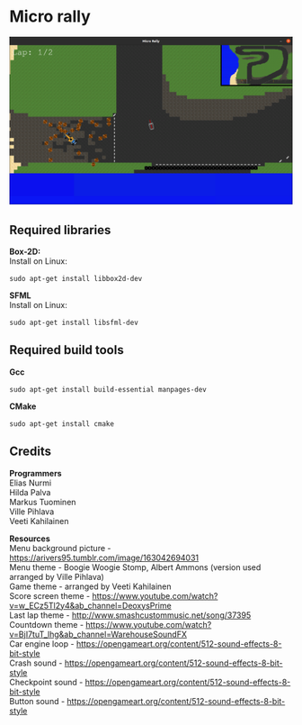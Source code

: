 # Micro rally
<img src="microrally.png" width="875">

## Required libraries

**Box-2D:**  
Install on Linux:
```
sudo apt-get install libbox2d-dev
```

**SFML**  
Install on Linux:
```
sudo apt-get install libsfml-dev
```

## Required build tools
**Gcc**
```
sudo apt-get install build-essential manpages-dev
```

**CMake**
```
sudo apt-get install cmake
```

## Credits

**Programmers** <br />
Elias Nurmi <br />
Hilda Palva <br />
Markus Tuominen <br />
Ville Pihlava <br />
Veeti Kahilainen

**Resources** <br />
Menu background picture - https://arivers95.tumblr.com/image/163042694031 <br />
Menu theme - Boogie Woogie Stomp, Albert Ammons (version used arranged by Ville Pihlava) <br />
Game theme - arranged by Veeti Kahilainen <br />
Score screen theme - https://www.youtube.com/watch?v=w_ECz5Tl2y4&ab_channel=DeoxysPrime <br />
Last lap theme - http://www.smashcustommusic.net/song/37395 <br />
Countdown theme - https://www.youtube.com/watch?v=BjI7tuT_lhg&ab_channel=WarehouseSoundFX <br />
Car engine loop - https://opengameart.org/content/512-sound-effects-8-bit-style <br />
Crash sound - https://opengameart.org/content/512-sound-effects-8-bit-style <br />
Checkpoint sound - https://opengameart.org/content/512-sound-effects-8-bit-style <br />
Button sound - https://opengameart.org/content/512-sound-effects-8-bit-style
